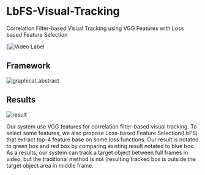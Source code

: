 # LbFS-Visual-Tracking
Correlation Filter-based Visual Tracking using VGG Features with Loss based Feature Selection

[![Video Label](https://www.youtube.com/watch?v=-jUjDpLfOw4)

## Framework

![graphical_abstract](https://user-images.githubusercontent.com/67869508/208832701-64a59ac7-4153-47e6-818c-7b6c5b5e19e7.png)


## Results
![result](https://user-images.githubusercontent.com/67869508/208832716-405d931b-e5c2-4344-bdb9-60691ade47a5.png)

Our system use VGG features for correlation filter-based visual tracking. To select some features, we also propose Loss-based Feature Selection(LbFS) that extract top-4 feature base on some loss functions. Our result is notated to green box and red box by comparing existing result notated to blue box. As a results, our system can track a target object between full frames in video, but the traditional method is not (resulting tracked box is outside the target object area in middle frame. 
